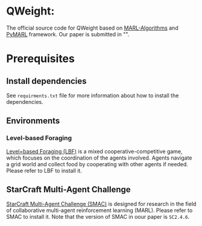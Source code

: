 # QWeight:
The official source code for QWeight based on [MARL-Algorithms](https://github.com/starry-sky6688/MARL-Algorithms) and [PyMARL](https://github.com/oxwhirl/pymarl) framework. Our paper is submitted in "".

# Prerequisites
## Install dependencies
See ``requirments.txt`` file for more information about how to install the dependencies.
## Environments 
### Level-based Foraging
[Level=based Foraging (LBF)](https://github.com/semitable/lb-foraging) is a mixed cooperative-competitive game, which focuses on the coordination of the agents involved. Agents navigate a grid world and collect food by cooperating with other agents if needed. Please refer to LBF to install it.

## StarCraft Multi-Agent Challenge
[StarCraft Multi-Agent Challenge (SMAC)](https://github.com/oxwhirl/smac) is designed for research in the field of collaborative multi-agent reinforcement learning (MARL). Please refer to SMAC to install it. Note that the version of SMAC in oour paper is ``SC2.4.6``.
